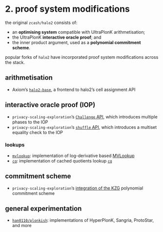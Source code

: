 # 2. proof system modifications
the original `zcash/halo2` consists of:
- an **optimising system** compatible with UltraPlonK arithmetisation;
- the UltraPlonK **interactive oracle proof**; and
- the inner product argument, used as a **polynomial commitment scheme**.

popular forks of `halo2` have incorporated proof system modifications across the stack.
## arithmetisation
- Axiom’s [`halo2-base`](https://github.com/axiom-crypto/halo2-lib/tree/community-edition/halo2-base), a frontend to halo2’s cell assignment API

## interactive oracle proof (IOP)
- `privacy-scaling-exploration`’s [`Challenge` API](https://github.com/privacy-scaling-explorations/halo2/blob/0c3e3b569519b86653a64f412bbce17e4e8acac4/halo2_proofs/src/plonk/circuit.rs#L586-L591), which introduces multiple phases to the IOP
- `privacy-scaling-exploration`’s [`shuffle` API](https://github.com/privacy-scaling-explorations/halo2/blob/0c3e3b569519b86653a64f412bbce17e4e8acac4/halo2_proofs/src/plonk/circuit.rs#L1783-L1804), which introduces a multiset equality check to the IOP

### lookups
- [`mvlookup`](https://github.com/geometryresearch/halo2/tree/pse-mvlookup): implementation of log-derivative based [MVLookup](https://github.com/Orbis-Tertius/MVlookups/blob/main/MVlookup.pdf)
- [`cq`](https://github.com/geometryresearch/halo2-cq/tree/halo2-cq): implementation of cached quotients lookup [`cq`](https://eprint.iacr.org/2022/1763)

## commitment scheme
- `privacy-scaling-exploration`’s [integration of the KZG](https://github.com/privacy-scaling-explorations/halo2/tree/main/halo2_proofs/src/poly/kzg) polynomial commitment scheme

## general experimentation
- [`han0110/plonkish`](https://github.com/han0110/plonkish): implementations of HyperPlonK, Sangria, ProtoStar, and more